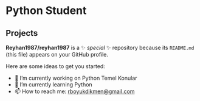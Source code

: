 # Python Student
## Projects



**Reyhan1987/reyhan1987** is a ✨ _special_ ✨ repository because its `README.md` (this file) appears on your GitHub profile.

Here are some ideas to get you started:

- 🔭 I’m currently working on Python Temel Konular
- 🌱 I’m currently learning Python
- 📫 How to reach me: rboyukdikmen@gmail.com








